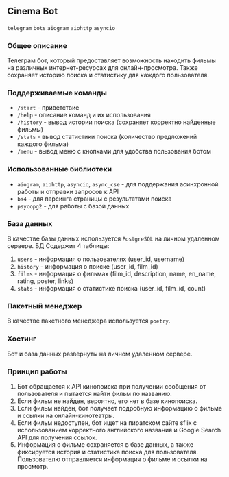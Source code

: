 ## Cinema Bot

`telegram` `bots` `aiogram` `aiohttp` `asyncio`

### Общее описание
Телеграм бот, который предоставляет возможность находить фильмы на различных интернет-ресурсах для онлайн-просмотра. Также сохраняет историю поиска и статистику для каждого пользователя.

### Поддерживаемые команды
- `/start` - приветствие
- `/help` - описание команд и их использования
- `/history` - вывод истории поиска (сохраняет корректно найденные фильмы)
- `/stats` - вывод статистики поиска (количество предложений каждого фильма)
- `/menu` - вывод меню с кнопками для удобства пользования ботом

### Использованные библиотеки
- `aiogram`, `aiohttp`, `asyncio`, `async_cse` - для поддержания асинхронной работы и отправки запросов к API
- `bs4` - для парсинга страницы с результатами поиска
- `psycopg2` - для работы с базой данных

### База данных
В качестве базы данных используется `PostgreSQL` на личном удаленном сервере. БД Содержит 4 таблицы:
1. `users` - информация о пользователях (user_id, username)
2. `history` - информация о поиске (user_id, film_id)
3. `films` - информация о фильмах (film_id, description, name, en_name, rating, poster, links)
4. `stats` - информация о статистике поиска (user_id, film_id, count)

### Пакетный менеджер
В качестве пакетного менеджера используется `poetry`.

### Хостинг
Бот и база данных развернуты на личном удаленном сервере.

### Принцип работы
1. Бот обращается к API кинопоиска при получении сообщения от пользователя и пытается найти фильм по названию.
2. Если фильм не найден, вероятно, его нет в базе кинопоиска.
3. Если фильм найден, бот получает подробную информацию о фильме и ссылки на онлайн-кинотеатры.
4. Если фильм недоступен, бот ищет на пиратском сайте sflix с использованием корректного английского названия и Google Search API для получения ссылок.
5. Информация о фильме сохраняется в базе данных, а также фиксируется история и статистика поиска для пользователя. Пользователю отправляется информация о фильме и ссылки на просмотр.

